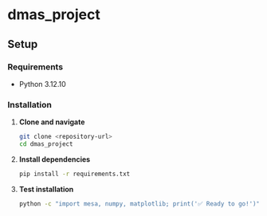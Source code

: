 # dmas_project

## Setup

### Requirements
- Python 3.12.10

### Installation

1. **Clone and navigate**
   ```bash
   git clone <repository-url>
   cd dmas_project
   ```

2. **Install dependencies**
   ```bash
   pip install -r requirements.txt
   ```

3. **Test installation**
   ```bash
   python -c "import mesa, numpy, matplotlib; print('✅ Ready to go!')"
   ```